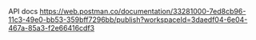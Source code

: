 API docs
https://web.postman.co/documentation/33281000-7ed8cb96-11c3-49e0-bb53-359bff7296bb/publish?workspaceId=3daedf04-6e04-467a-85a3-f2e66416cdf3
